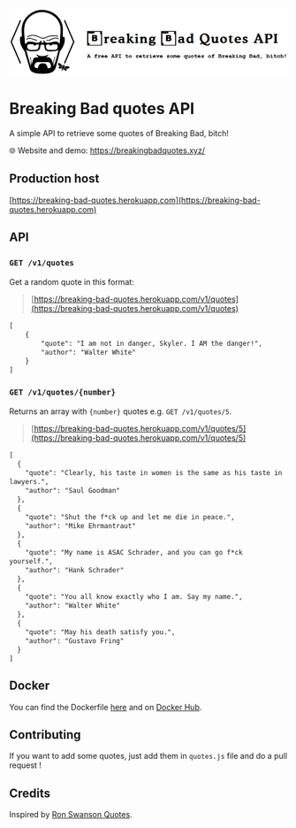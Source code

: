 ![](breaking-bad-quotes_header.png)

# Breaking Bad quotes API

A simple API to retrieve some quotes of Breaking Bad, bitch!

:globe_with_meridians: Website and demo: https://breakingbadquotes.xyz/

## Production host

[https://breaking-bad-quotes.herokuapp.com](https://breaking-bad-quotes.herokuapp.com)

## API

### `GET /v1/quotes`

Get a random quote in this format:

> [https://breaking-bad-quotes.herokuapp.com/v1/quotes](https://breaking-bad-quotes.herokuapp.com/v1/quotes)

	[
		{
			"quote": "I am not in danger, Skyler. I AM the danger!",
			"author": "Walter White"
		}
	]


### `GET /v1/quotes/{number}`

Returns an array with `{number}` quotes e.g. `GET /v1/quotes/5`.

> [https://breaking-bad-quotes.herokuapp.com/v1/quotes/5](https://breaking-bad-quotes.herokuapp.com/v1/quotes/5)

	[
	  {
	    "quote": "Clearly, his taste in women is the same as his taste in lawyers.",
	    "author": "Saul Goodman"
	  },
	  {
	    "quote": "Shut the f*ck up and let me die in peace.",
	    "author": "Mike Ehrmantraut"
	  },
	  {
	    "quote": "My name is ASAC Schrader, and you can go f*ck yourself.",
	    "author": "Hank Schrader"
	  },
	  {
	    "quote": "You all know exactly who I am. Say my name.",
	    "author": "Walter White"
	  },
	  {
	    "quote": "May his death satisfy you.",
	    "author": "Gustavo Fring"
	  }
	]


## Docker

You can find the Dockerfile [here](https://github.com/shevabam/dockerfiles/tree/master/breaking-bad-quotes) and on [Docker Hub](https://hub.docker.com/r/shevabam/breaking-bad-quotes/).


## Contributing

If you want to add some quotes, just add them in `quotes.js` file and do a pull request !


## Credits

Inspired by [Ron Swanson Quotes](https://github.com/jamesseanwright/ron-swanson-quotes).